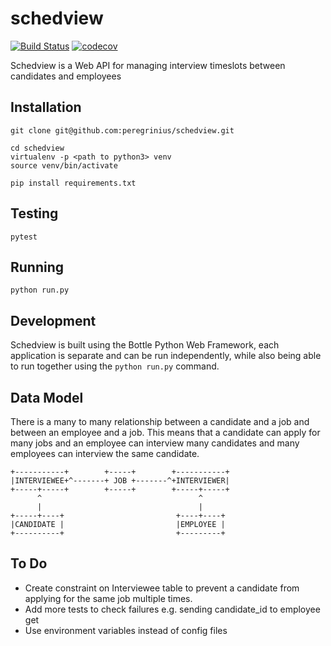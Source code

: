 # schedview

[![Build Status](https://travis-ci.org/peregrinius/schedview.svg?branch=master)](https://travis-ci.org/peregrinius/schedview) [![codecov](https://codecov.io/gh/peregrinius/schedview/branch/master/graph/badge.svg)](https://codecov.io/gh/peregrinius/schedview)

Schedview is a Web API for managing interview timeslots between candidates and employees


## Installation

```
git clone git@github.com:peregrinius/schedview.git

cd schedview
virtualenv -p <path to python3> venv
source venv/bin/activate

pip install requirements.txt
```

## Testing

```
pytest

```

## Running

```
python run.py
```

## Development

Schedview is built using the Bottle Python Web Framework, each application is separate and can be run independently, while also being able to run together using the `python run.py` command.


## Data Model

There is a many to many relationship between a candidate and a job and between an employee and a job. This means that a candidate can apply for many jobs and an employee can interview many candidates and many employees can interview the same candidate.

```
+-----------+        +-----+        +-----------+
|INTERVIEWEE+^-------+ JOB +-------^+INTERVIEWER|
+-----+-----+        +-----+        +-----+-----+
      ^                                   ^
      |                                   |
+-----+----+                         +----+----+
|CANDIDATE |                         |EMPLOYEE |
+----------+                         +---------+
```


## To Do

- Create constraint on Interviewee table to prevent a candidate from applying for the same job multiple times.
- Add more tests to check failures e.g. sending candidate_id to employee get
- Use environment variables instead of config files